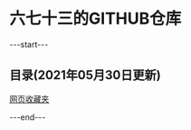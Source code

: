  # 六七十三的GITHUB仓库

---start---
## 目录(2021年05月30日更新)
[网页收藏夹](https://jajackie.top/p/2021-5-30-网站收藏夹/)

---end---
